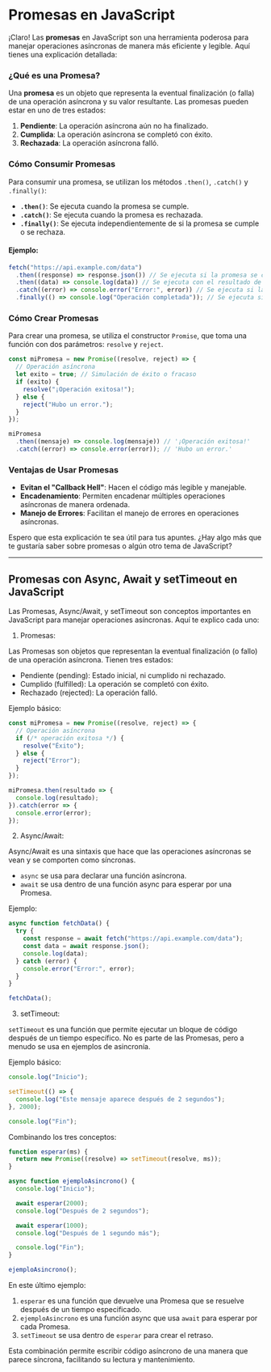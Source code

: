 # Promesas en JavaScript

¡Claro! Las **promesas** en JavaScript son una herramienta poderosa para manejar operaciones asíncronas de manera más eficiente y legible. Aquí tienes una explicación detallada:

### ¿Qué es una Promesa?

Una **promesa** es un objeto que representa la eventual finalización (o falla) de una operación asíncrona y su valor resultante. Las promesas pueden estar en uno de tres estados:

1. **Pendiente**: La operación asíncrona aún no ha finalizado.
2. **Cumplida**: La operación asíncrona se completó con éxito.
3. **Rechazada**: La operación asíncrona falló.

### Cómo Consumir Promesas

Para consumir una promesa, se utilizan los métodos `.then()`, `.catch()` y `.finally()`:

- **`.then()`**: Se ejecuta cuando la promesa se cumple.
- **`.catch()`**: Se ejecuta cuando la promesa es rechazada.
- **`.finally()`**: Se ejecuta independientemente de si la promesa se cumple o se rechaza.

#### Ejemplo:

```javascript
fetch("https://api.example.com/data")
  .then((response) => response.json()) // Se ejecuta si la promesa se cumple
  .then((data) => console.log(data)) // Se ejecuta con el resultado de la promesa anterior
  .catch((error) => console.error("Error:", error)) // Se ejecuta si la promesa es rechazada
  .finally(() => console.log("Operación completada")); // Se ejecuta siempre
```

### Cómo Crear Promesas

Para crear una promesa, se utiliza el constructor `Promise`, que toma una función con dos parámetros: `resolve` y `reject`.

```javascript
const miPromesa = new Promise((resolve, reject) => {
  // Operación asíncrona
  let exito = true; // Simulación de éxito o fracaso
  if (exito) {
    resolve("¡Operación exitosa!");
  } else {
    reject("Hubo un error.");
  }
});

miPromesa
  .then((mensaje) => console.log(mensaje)) // '¡Operación exitosa!'
  .catch((error) => console.error(error)); // 'Hubo un error.'
```

### Ventajas de Usar Promesas

- **Evitan el "Callback Hell"**: Hacen el código más legible y manejable.
- **Encadenamiento**: Permiten encadenar múltiples operaciones asíncronas de manera ordenada.
- **Manejo de Errores**: Facilitan el manejo de errores en operaciones asíncronas.

Espero que esta explicación te sea útil para tus apuntes. ¿Hay algo más que te gustaría saber sobre promesas o algún otro tema de JavaScript?

---

## Promesas con Async, Await y setTimeout en JavaScript

Las Promesas, Async/Await, y setTimeout son conceptos importantes en JavaScript para manejar operaciones asíncronas. Aquí te explico cada uno:

1. Promesas:

Las Promesas son objetos que representan la eventual finalización (o fallo) de una operación asíncrona. Tienen tres estados:

- Pendiente (pending): Estado inicial, ni cumplido ni rechazado.
- Cumplido (fulfilled): La operación se completó con éxito.
- Rechazado (rejected): La operación falló.

Ejemplo básico:

```javascript
const miPromesa = new Promise((resolve, reject) => {
  // Operación asíncrona
  if (/* operación exitosa */) {
    resolve("Éxito");
  } else {
    reject("Error");
  }
});

miPromesa.then(resultado => {
  console.log(resultado);
}).catch(error => {
  console.error(error);
});
```

2. Async/Await:

Async/Await es una sintaxis que hace que las operaciones asíncronas se vean y se comporten como síncronas.

- `async` se usa para declarar una función asíncrona.
- `await` se usa dentro de una función async para esperar por una Promesa.

Ejemplo:

```javascript
async function fetchData() {
  try {
    const response = await fetch("https://api.example.com/data");
    const data = await response.json();
    console.log(data);
  } catch (error) {
    console.error("Error:", error);
  }
}

fetchData();
```

3. setTimeout:

`setTimeout` es una función que permite ejecutar un bloque de código después de un tiempo específico. No es parte de las Promesas, pero a menudo se usa en ejemplos de asincronía.

Ejemplo básico:

```javascript
console.log("Inicio");

setTimeout(() => {
  console.log("Este mensaje aparece después de 2 segundos");
}, 2000);

console.log("Fin");
```

Combinando los tres conceptos:

```javascript
function esperar(ms) {
  return new Promise((resolve) => setTimeout(resolve, ms));
}

async function ejemploAsincrono() {
  console.log("Inicio");

  await esperar(2000);
  console.log("Después de 2 segundos");

  await esperar(1000);
  console.log("Después de 1 segundo más");

  console.log("Fin");
}

ejemploAsincrono();
```

En este último ejemplo:

1. `esperar` es una función que devuelve una Promesa que se resuelve después de un tiempo especificado.
2. `ejemploAsincrono` es una función async que usa `await` para esperar por cada Promesa.
3. `setTimeout` se usa dentro de `esperar` para crear el retraso.

Esta combinación permite escribir código asíncrono de una manera que parece síncrona, facilitando su lectura y mantenimiento.
